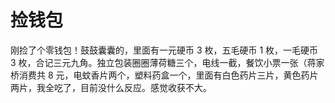 # 捡钱包

刚捡了个零钱包！鼓鼓囊囊的，里面有一元硬币 3 枚，五毛硬币 1 枚，一毛硬币 3 枚，合记三元九角。独立包装圈圈薄荷糖三个，电线一截，餐饮小票一张（蒋家桥消费共 8 元，电蚊香片两个，塑料药盒一个，里面有白色药片三片，黄色药片两片，我全吃了，目前没什么反应。感觉收获不大。

